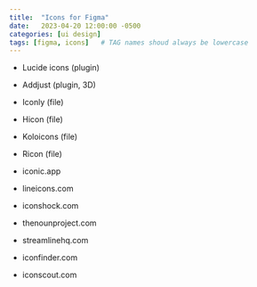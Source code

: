 ```yaml
---
title:  "Icons for Figma"
date:   2023-04-20 12:00:00 -0500
categories: [ui design]
tags: [figma, icons]   # TAG names shoud always be lowercase
---
```



* Lucide icons (plugin)
* Addjust (plugin, 3D)
* Iconly (file)
* Hicon (file)
* Koloicons (file)
* Ricon (file)

* iconic.app
* lineicons.com
* iconshock.com
* thenounproject.com
* streamlinehq.com
* iconfinder.com
* iconscout.com

